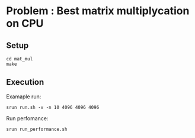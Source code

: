 # Problem : Best matrix multiplycation on CPU

## Setup

```
cd mat_mul
make
```

## Execution

Examaple run:

```
srun run.sh -v -n 10 4096 4096 4096
```

Run perfomance:

```
srun run_performance.sh
```
